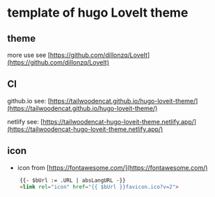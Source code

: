 # template of hugo LoveIt theme

## theme

more use see [https://github.com/dillonzq/LoveIt](https://github.com/dillonzq/LoveIt)

## CI

github.io see: [https://tailwoodencat.github.io/hugo-loveit-theme/](https://tailwoodencat.github.io/hugo-loveit-theme/)

netlify see: [https://tailwoodencat-hugo-loveit-theme.netlify.app/](https://tailwoodencat-hugo-loveit-theme.netlify.app/)

## icon

- icon from [https://fontawesome.com/](https://fontawesome.com/)

```html
    {{- $bUrl := .URL | absLangURL -}}
    <link rel="icon" href="{{ $bUrl }}favicon.ico?v=2">
```